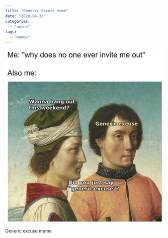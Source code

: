 ```yaml
---
title: "Generic Excuse meme"
date: "2020-04-26"
categories: 
  - "notes"
tags: 
  - "memes"
---
```


[![](images/Generic-excuse-meme.jpg)](https://davidpeach.co.uk/wp-content/uploads/2023/05/Generic-excuse-meme.jpg)

Generic excuse meme
